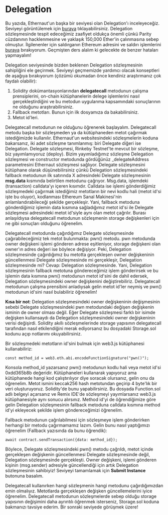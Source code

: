 # Delegation

Bu yazıda, Ethernaut'un başka bir seviyesi olan Delegation'ı inceleyeceğiz. Seviyeyi görüntülemek için [buraya](https://ethernaut.openzeppelin.com/level/0x9451961b7Aea1Df57bc20CC68D72f662241b5493) tıklayabilirsiniz. Delegation sözleşmesinde tespit edeceğimiz zaafiyet oldukça önemli çünkü Parity cüzdanının hacklenmesine ve yaklaşık 150,000 Ether'in çalınmasına sebep olmuştur. İlgilenenler için saldırganın Ethereum adresini ve saldırı işlemlerini [buraya](https://etherscan.io/address/0xb3764761e297d6f121e79c32a65829cd1ddb4d32#internaltx) bırakıyorum. Geçmişten ders alalım ki gelecekte de benzer hataları yapmayalım!

Delegation seviyesinde bizden beklenen Delegation sözleşmesinin sahipliğini ele geçirmek. Seviyeyi geçmemizde yardımcı olacak konseptleri de aşağıya bırakıyorum (çözümü okumadan önce kendiniz araştırmanız çok faydalı olabilir):

 1. Solidity dokümantasyonlarından **delegatecall** metodunun çalışma prensiplerini, on-chain kütüphanelerin delege işlemlerini nasıl gerçekleştirdiğini ve bu metodun uygulanma kapsamındaki sonuçlarının ne olduğunu araştırabilirsiniz.
 2. Fallback metotları. Bunun için ilk dosyamıza da bakabilirsiniz.
 3. Metot id'leri.

Delegatecall metodunun ne olduğunu öğrenerek başlayalım. Delegatecall metodu başka bir sözleşmeden ya da kütüphaneden metot çağırmak istediğimizde kullanılır. Ethernaut'un websitesindeki sözleşmelerin koduna bakarsanız, iki adet sözleşme tanımlanmış: biri Delegate diğeri ise Delegation. Delegate sözleşmesi, Rinkeby Testnet'te mevcut bir sözleşme, biz yayımlamıyoruz (deploy). Bizim yayımladığımız sözleşme Delegation sözleşmesi ve constructor metodunda gördüğünüz _delegateAddress parametresini Ethernaut sözleşmesi sağlıyor. Delegate sözleşmesini kütüphane olarak düşünebilirsiniz çünkü Delegation sözleşmesindeki fallback metodunun ilk satırında X adresindeki Delegate sözleşmesinin **msg.data** kısmında belirtilen metodunu çağrıyor. Msg.data, işlemdeki (transaction) calldata'yı içeren kısımdır. Calldata ise işlemi gönderdiğimiz sözleşmedeki çağırmak istediğimiz metotların bir nevi kodlu hali (metot id'si işte bu oluyor), kodlanması Ethereum Sanal Makinesi'nin anlamlandırabileceği şekilde gerçekleşir. Yani, fallback metoduna gönderdiğimiz işlemin data kısmına sağladığımız metot id'si ile Delegate sözleşmesi adresindeki metot id'siyle aynı olan metot çağrılır. Burası anlaşıldıysa delegatecall metodunun sözleşmenin storage değişkenleri için ne gibi sonuçları olduğunu öğrenelim.

Delegatecall metodunda çağırdığımız Delegate sözleşmesinde çağırabileceğimiz tek metot bulunmakta: pwn() metodu. pwn metodunda owner değişkeni işlemi gönderen adrese eşitleniyor, storage değişkeni olan owner'ın adres değeri ise böylece değişiyor. Peki, Delegation sözleşmesinde çağırdığımız bu metotta gerçekleşen owner değişkeninin güncellenmesi Delegate sözleşmesinde mi gerçekleşir, Delegation sözleşmesinde mi? Cevap: Delegation sözleşmesinde. Yani, Delegation sözleşmesinin fallback metotuna göndereceğimiz işlem gönderirsek ve bu işlemin data kısmına pwn() metodunun metot id'sini de dahil edersek, Delegation sözleşmesindeki owner değişkenini değiştirebiliriz. Delegatecall metodunun çalışma prensibini anladıysak gelin metot id'ler neymiş ve pwn() metodunun id'sini nasıl bulabiliriz öğrenelim!

**Kısa bir not**: Delegation sözleşmesindeki owner değişkeninin değişmesinin sebebi Delegate sözleşmesindeki pwn metodundaki değişen değişkenin isminin de owner olması değil. Eğer Delegate sözleşmesi farklı bir isimde değişken kullansaydı da Delegation sözleşmesindeki owner değişkeninin verisi değişirdi. Solidity akıllı sözleşmelerinde storage yapısının delegatecall tarafından nasıl etkilendiğini merak ediyorsanız bu dosyadaki Storage.sol kodunu açıp notlarımı okuyabilirsiniz.

Bir sözleşmedeki metotların id'sini bulmak için web3.js kütüphanesi kullanabiliriz:

    const method_id = web3.eth.abi.encodeFunctionSignature("pwn()");

Konsola method_id yazarsanız pwn() metodunun kodlu hali veya metot id'si 0xdd365b8b değeridir. Kütüphaneleri kullanarak yapıyoruz ama kütüphanede hangi kod çalıştırılıyor diye soracak olursanız, gelin onu da öğrenelim. Metot ismini keccak256 hash metotundan geçirip 4 byte'lık bir veri oluşturuyoruz. Solidity'de bunu yapabilirsiniz. Bu dosyada Function.sol adlı belgeyi açarsanız ve Remix IDE'de sözleşmeyi yayımlarsanız web3.js kütüphanesiyle aynı sonucu alırsınız. Method id'yi de öğrendiğimize göre gelin Delegation sözleşmesinin fallback metoduna calldata kısmına method id'yi ekleyecek şekilde işlem göndereceğimizi öğrenelim.

Fallback metodunun çağrılabilmesi için sözleşmeye işlem gönderirken herhangi bir metodu çağırmamamız lazım. Gelin bunu nasıl yaptığımızı öğrenelim (Fallback yazısında da bunu öğrendik):

    await contract.sendTransaction({data: method_id});

Böylece, Delegate sözleşmesindeki pwn() metodu çağrıldı, metot içinde gerçekleşen değişkenin güncellenmesi Delegate sözleşmesinde değil, Delegation sözleşmesinde gerçekleşti. Owner değişkeni, işlemi gönderen kişinin (msg.sender) adresiyle güncellendiği için artık Delegation sözleşmesinin sahibiyiz! Seviyeyi tamamlamak için **Submit Instance** butonuna basalım. 

Delegatecall kullanırken hangi sözleşmenin hangi metodunu çağırdığımızdan emin olmalıyız. Metotlarda gerçekleşen değişken güncellemelerini iyice öğrenelim. Delegatecall metodunun sözleşmelerde sebep olduğu storage yapısının değişimini daha ayrıntılı öğrenmek isterseniz, Storage.sol koduna bakmanızı tavsiye ederim. Bir sonraki seviyede görüşmek üzere!

